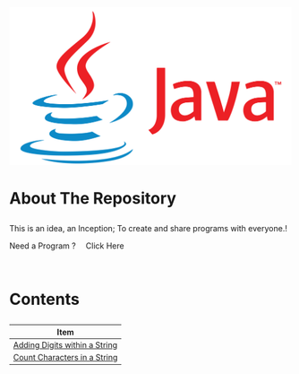 <p align='center'>
  <a href='https://github.com/SriramanRaji/Java-Programs'>
    <img src='images/Java_logo_icon.png'>
  </a>
</p>

# <p style='text-align: justify;'>About The Repository</p>

<p style='text-align: justify;'>This is an idea, an Inception;  To create and share programs with everyone.!</p>
<p align='justify'> Need a Program ? &emsp;<a style='color: coroal; text-decoration:none;' href='https://sriramanraji.github.io/requestprogram/'>Click Here</a></p>
<br>

# <p style='text-align: justify;'>Contents</p>

<div style='width: 100%;'>

| Item                                                                                                            |
| --------------------------------------------------------------------------------------------------------------- |
| [Adding Digits within a String](https://github.com/SriramanRaji/Java-Programs/blob/main/AddDigitsInString.java) |
| [Count Characters in a String](https://github.com/SriramanRaji/Java-Programs/blob/main/CountCharacters.java)    |

</div>
